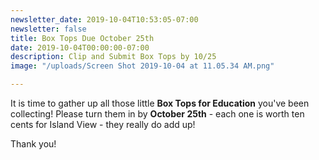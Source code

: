 ```yaml
---
newsletter_date: 2019-10-04T10:53:05-07:00
newsletter: false
title: Box Tops Due October 25th
date: 2019-10-04T00:00:00-07:00
description: Clip and Submit Box Tops by 10/25
image: "/uploads/Screen Shot 2019-10-04 at 11.05.34 AM.png"

---
```

It is time to gather up all those little **Box Tops for Education** you've been collecting!  Please turn them in by **October 25th** - each one is worth ten cents for Island View - they really do add up!

Thank you!